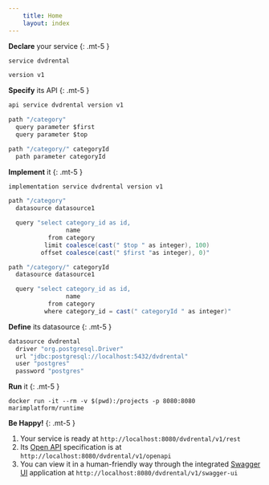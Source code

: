 ```yaml
---
    title: Home
    layout: index
---
```

**Declare** your service
{: .mt-5 }
```java
service dvdrental

version v1
```

**Specify** its API
{: .mt-5 }
```java
api service dvdrental version v1

path "/category"
  query parameter $first
  query parameter $top

path "/category/" categoryId
  path parameter categoryId	
```

**Implement** it
{: .mt-5 }
```java
implementation service dvdrental version v1

path "/category"
  datasource datasource1

  query "select category_id as id, 
	            name 
           from category
          limit coalesce(cast(" $top " as integer), 100) 
         offset coalesce(cast(" $first "as integer), 0)"

path "/category/" categoryId
  datasource datasource1

  query "select category_id as id, 
                name 
           from category
          where category_id = cast(" categoryId " as integer)"
```

**Define** its datasource
{: .mt-5 }
```java
datasource dvdrental
  driver "org.postgresql.Driver"
  url "jdbc:postgresql://localhost:5432/dvdrental"
  user "postgres"
  password "postgres"
```

**Run** it
{: .mt-5 }
```shell
docker run -it --rm -v $(pwd):/projects -p 8080:8080 marimplatform/runtime
```

**Be Happy!** 
{: .mt-5 }
1. Your service is ready at `http://localhost:8080/dvdrental/v1/rest`
2. Its [Open API](https://www.openapis.org/) specification is at `http://localhost:8080/dvdrental/v1/openapi`
3. You can view it in a human-friendly way through the integrated [Swagger UI](https://swagger.io/tools/swagger-ui/) application at `http://localhost:8080/dvdrental/v1/swagger-ui`